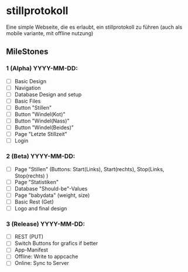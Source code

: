 # stillprotokoll

Eine simple Webseite, die es erlaubt, ein stillprotokoll zu führen (auch als mobile variante, mit offline nutzung)

## MileStones

### 1 (Alpha) YYYY-MM-DD:

- [ ] Basic Design
- [ ] Navigation
- [ ] Database Design and setup
- [ ] Basic Files
- [ ] Button "Stillen"
- [ ] Button "Windel(Kot)"
- [ ] Button "Windel(Nass)"
- [ ] Button "Windel(Beides)"
- [ ] Page "Letzte Stillzeit"
- [ ] Login

### 2 (Beta) YYYY-MM-DD:

- [ ] Page "Stillen" (Buttons: Start(Links), Start(rechts), Stop(Links, Stop(rechts) )
- [ ] Page "Statistiken"
- [ ] Database "Should-be"-Values
- [ ] Page "babydata" (weight, size)
- [ ] Basic Rest (Get)
- [ ] Logo and final design

### 3 (Release) YYYY-MM-DD:

- [ ] REST (PUT)
- [ ] Switch Buttons for grafics if better
- [ ] App-Manifest
- [ ] Offline: Write to appcache
- [ ] Online: Sync to Server

